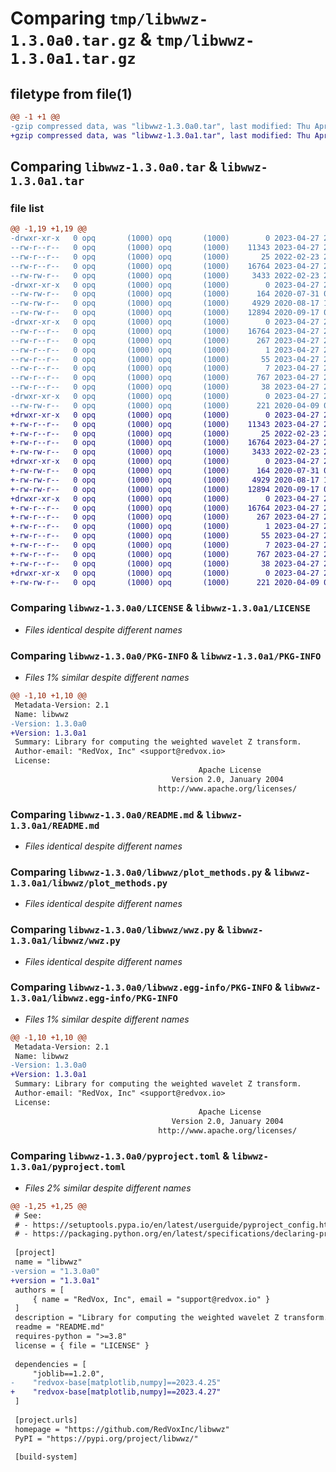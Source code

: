 # Comparing `tmp/libwwz-1.3.0a0.tar.gz` & `tmp/libwwz-1.3.0a1.tar.gz`

## filetype from file(1)

```diff
@@ -1 +1 @@
-gzip compressed data, was "libwwz-1.3.0a0.tar", last modified: Thu Apr 27 23:27:15 2023, max compression
+gzip compressed data, was "libwwz-1.3.0a1.tar", last modified: Thu Apr 27 23:39:03 2023, max compression
```

## Comparing `libwwz-1.3.0a0.tar` & `libwwz-1.3.0a1.tar`

### file list

```diff
@@ -1,19 +1,19 @@
-drwxr-xr-x   0 opq       (1000) opq       (1000)        0 2023-04-27 23:27:15.262549 libwwz-1.3.0a0/
--rw-r--r--   0 opq       (1000) opq       (1000)    11343 2023-04-27 20:24:49.000000 libwwz-1.3.0a0/LICENSE
--rw-r--r--   0 opq       (1000) opq       (1000)       25 2022-02-23 23:42:14.000000 libwwz-1.3.0a0/MANIFEST.in
--rw-r--r--   0 opq       (1000) opq       (1000)    16764 2023-04-27 23:27:15.262549 libwwz-1.3.0a0/PKG-INFO
--rw-rw-r--   0 opq       (1000) opq       (1000)     3433 2022-02-23 23:35:56.000000 libwwz-1.3.0a0/README.md
-drwxr-xr-x   0 opq       (1000) opq       (1000)        0 2023-04-27 23:27:15.261549 libwwz-1.3.0a0/libwwz/
--rw-rw-r--   0 opq       (1000) opq       (1000)      164 2020-07-31 02:46:27.000000 libwwz-1.3.0a0/libwwz/__init__.py
--rw-rw-r--   0 opq       (1000) opq       (1000)     4929 2020-08-17 19:57:59.000000 libwwz-1.3.0a0/libwwz/plot_methods.py
--rw-rw-r--   0 opq       (1000) opq       (1000)    12894 2020-09-17 01:01:10.000000 libwwz-1.3.0a0/libwwz/wwz.py
-drwxr-xr-x   0 opq       (1000) opq       (1000)        0 2023-04-27 23:27:15.261549 libwwz-1.3.0a0/libwwz.egg-info/
--rw-r--r--   0 opq       (1000) opq       (1000)    16764 2023-04-27 23:27:15.000000 libwwz-1.3.0a0/libwwz.egg-info/PKG-INFO
--rw-r--r--   0 opq       (1000) opq       (1000)      267 2023-04-27 23:27:15.000000 libwwz-1.3.0a0/libwwz.egg-info/SOURCES.txt
--rw-r--r--   0 opq       (1000) opq       (1000)        1 2023-04-27 23:27:15.000000 libwwz-1.3.0a0/libwwz.egg-info/dependency_links.txt
--rw-r--r--   0 opq       (1000) opq       (1000)       55 2023-04-27 23:27:15.000000 libwwz-1.3.0a0/libwwz.egg-info/requires.txt
--rw-r--r--   0 opq       (1000) opq       (1000)        7 2023-04-27 23:27:15.000000 libwwz-1.3.0a0/libwwz.egg-info/top_level.txt
--rw-r--r--   0 opq       (1000) opq       (1000)      767 2023-04-27 23:24:30.000000 libwwz-1.3.0a0/pyproject.toml
--rw-r--r--   0 opq       (1000) opq       (1000)       38 2023-04-27 23:27:15.262549 libwwz-1.3.0a0/setup.cfg
-drwxr-xr-x   0 opq       (1000) opq       (1000)        0 2023-04-27 23:27:15.261549 libwwz-1.3.0a0/tests/
--rw-rw-r--   0 opq       (1000) opq       (1000)      221 2020-04-09 01:05:12.000000 libwwz-1.3.0a0/tests/test_wwz.py
+drwxr-xr-x   0 opq       (1000) opq       (1000)        0 2023-04-27 23:39:03.470470 libwwz-1.3.0a1/
+-rw-r--r--   0 opq       (1000) opq       (1000)    11343 2023-04-27 20:24:49.000000 libwwz-1.3.0a1/LICENSE
+-rw-r--r--   0 opq       (1000) opq       (1000)       25 2022-02-23 23:42:14.000000 libwwz-1.3.0a1/MANIFEST.in
+-rw-r--r--   0 opq       (1000) opq       (1000)    16764 2023-04-27 23:39:03.469470 libwwz-1.3.0a1/PKG-INFO
+-rw-rw-r--   0 opq       (1000) opq       (1000)     3433 2022-02-23 23:35:56.000000 libwwz-1.3.0a1/README.md
+drwxr-xr-x   0 opq       (1000) opq       (1000)        0 2023-04-27 23:39:03.468470 libwwz-1.3.0a1/libwwz/
+-rw-rw-r--   0 opq       (1000) opq       (1000)      164 2020-07-31 02:46:27.000000 libwwz-1.3.0a1/libwwz/__init__.py
+-rw-rw-r--   0 opq       (1000) opq       (1000)     4929 2020-08-17 19:57:59.000000 libwwz-1.3.0a1/libwwz/plot_methods.py
+-rw-rw-r--   0 opq       (1000) opq       (1000)    12894 2020-09-17 01:01:10.000000 libwwz-1.3.0a1/libwwz/wwz.py
+drwxr-xr-x   0 opq       (1000) opq       (1000)        0 2023-04-27 23:39:03.469470 libwwz-1.3.0a1/libwwz.egg-info/
+-rw-r--r--   0 opq       (1000) opq       (1000)    16764 2023-04-27 23:39:03.000000 libwwz-1.3.0a1/libwwz.egg-info/PKG-INFO
+-rw-r--r--   0 opq       (1000) opq       (1000)      267 2023-04-27 23:39:03.000000 libwwz-1.3.0a1/libwwz.egg-info/SOURCES.txt
+-rw-r--r--   0 opq       (1000) opq       (1000)        1 2023-04-27 23:39:03.000000 libwwz-1.3.0a1/libwwz.egg-info/dependency_links.txt
+-rw-r--r--   0 opq       (1000) opq       (1000)       55 2023-04-27 23:39:03.000000 libwwz-1.3.0a1/libwwz.egg-info/requires.txt
+-rw-r--r--   0 opq       (1000) opq       (1000)        7 2023-04-27 23:39:03.000000 libwwz-1.3.0a1/libwwz.egg-info/top_level.txt
+-rw-r--r--   0 opq       (1000) opq       (1000)      767 2023-04-27 23:38:41.000000 libwwz-1.3.0a1/pyproject.toml
+-rw-r--r--   0 opq       (1000) opq       (1000)       38 2023-04-27 23:39:03.470470 libwwz-1.3.0a1/setup.cfg
+drwxr-xr-x   0 opq       (1000) opq       (1000)        0 2023-04-27 23:39:03.469470 libwwz-1.3.0a1/tests/
+-rw-rw-r--   0 opq       (1000) opq       (1000)      221 2020-04-09 01:05:12.000000 libwwz-1.3.0a1/tests/test_wwz.py
```

### Comparing `libwwz-1.3.0a0/LICENSE` & `libwwz-1.3.0a1/LICENSE`

 * *Files identical despite different names*

### Comparing `libwwz-1.3.0a0/PKG-INFO` & `libwwz-1.3.0a1/PKG-INFO`

 * *Files 1% similar despite different names*

```diff
@@ -1,10 +1,10 @@
 Metadata-Version: 2.1
 Name: libwwz
-Version: 1.3.0a0
+Version: 1.3.0a1
 Summary: Library for computing the weighted wavelet Z transform.
 Author-email: "RedVox, Inc" <support@redvox.io>
 License: 
                                          Apache License
                                    Version 2.0, January 2004
                                 http://www.apache.org/licenses/
```

### Comparing `libwwz-1.3.0a0/README.md` & `libwwz-1.3.0a1/README.md`

 * *Files identical despite different names*

### Comparing `libwwz-1.3.0a0/libwwz/plot_methods.py` & `libwwz-1.3.0a1/libwwz/plot_methods.py`

 * *Files identical despite different names*

### Comparing `libwwz-1.3.0a0/libwwz/wwz.py` & `libwwz-1.3.0a1/libwwz/wwz.py`

 * *Files identical despite different names*

### Comparing `libwwz-1.3.0a0/libwwz.egg-info/PKG-INFO` & `libwwz-1.3.0a1/libwwz.egg-info/PKG-INFO`

 * *Files 1% similar despite different names*

```diff
@@ -1,10 +1,10 @@
 Metadata-Version: 2.1
 Name: libwwz
-Version: 1.3.0a0
+Version: 1.3.0a1
 Summary: Library for computing the weighted wavelet Z transform.
 Author-email: "RedVox, Inc" <support@redvox.io>
 License: 
                                          Apache License
                                    Version 2.0, January 2004
                                 http://www.apache.org/licenses/
```

### Comparing `libwwz-1.3.0a0/pyproject.toml` & `libwwz-1.3.0a1/pyproject.toml`

 * *Files 2% similar despite different names*

```diff
@@ -1,25 +1,25 @@
 # See:
 # - https://setuptools.pypa.io/en/latest/userguide/pyproject_config.html
 # - https://packaging.python.org/en/latest/specifications/declaring-project-metadata/
 
 [project]
 name = "libwwz"
-version = "1.3.0a0"
+version = "1.3.0a1"
 authors = [
     { name = "RedVox, Inc", email = "support@redvox.io" }
 ]
 description = "Library for computing the weighted wavelet Z transform."
 readme = "README.md"
 requires-python = ">=3.8"
 license = { file = "LICENSE" }
 
 dependencies = [
     "joblib==1.2.0",
-    "redvox-base[matplotlib,numpy]==2023.4.25"
+    "redvox-base[matplotlib,numpy]==2023.4.27"
 ]
 
 [project.urls]
 homepage = "https://github.com/RedVoxInc/libwwz"
 PyPI = "https://pypi.org/project/libwwz/"
 
 [build-system]
```

